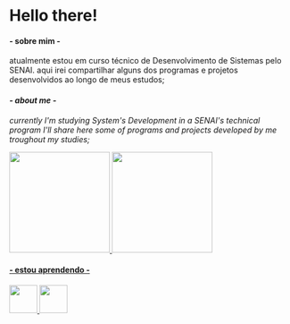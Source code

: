 # Hello there!

<h4>- sobre mim -</h4>
atualmente estou em curso técnico de Desenvolvimento de Sistemas pelo SENAI.
aqui irei compartilhar alguns dos programas e projetos desenvolvidos ao longo
de meus estudos;

<i><h4>- about me - </h4>
currently I'm studying System's Development in a SENAI's technical program
I'll share here some of programs and projects developed by me troughout my studies;</i>

<div>
<a href="https://github.com/o-Drive">
<img height="180em" src="https://github-readme-stats.vercel.app/api/top-langs/?username=o-Drive&layout=compact&langs_count=7&theme=dracula"/>
<img height="180em" src="https://github-readme-stats.vercel.app/api?username=o-Drive&show_icons=true&theme=dracula&include_all_commits=true&count_private=true"/>
</div>
  
<h4>- estou aprendendo -</h4>
<img src="https://cdn.jsdelivr.net/gh/devicons/devicon/icons/python/python-original-wordmark.svg" height=50px width=50px/> <img src="https://cdn.jsdelivr.net/gh/devicons/devicon/icons/html5/html5-original-wordmark.svg" height=50px width=50px/>
          
          
